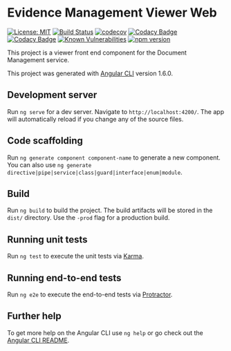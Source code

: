 # Evidence Management Viewer Web
[![License: MIT](https://img.shields.io/badge/License-MIT-yellow.svg)](https://opensource.org/licenses/MIT)
[![Build Status](https://travis-ci.org/hmcts/em-viewer-web.svg?branch=master)](https://travis-ci.org/hmcts/em-viewer-web) 
[![codecov](https://codecov.io/gh/hmcts/em-viewer-web/branch/master/graph/badge.svg)](https://codecov.io/gh/hmcts/em-viewer-web) 
[![Codacy Badge](https://api.codacy.com/project/badge/Grade/8931f0f4be494ecc9ff88d11b367d21e)](https://www.codacy.com/app/HMCTS/em-viewer-web) 
[![Codacy Badge](https://api.codacy.com/project/badge/Coverage/8931f0f4be494ecc9ff88d11b367d21e)](https://www.codacy.com/app/HMCTS/em-viewer-web) 
[![Known Vulnerabilities](https://snyk.io/test/github/hmcts/em-viewer-web/badge.svg)](https://snyk.io/test/github/hmcts/em-viewer-web) 
[![npm version](https://badge.fury.io/js/em-viewer-web.svg)](https://www.npmjs.com/package/em-viewer-web)

This project is a viewer front end component for the Document Management service.

This project was generated with [Angular CLI](https://github.com/angular/angular-cli) version 1.6.0.

## Development server

Run `ng serve` for a dev server. Navigate to `http://localhost:4200/`. The app will automatically reload if you change any of the source files.

## Code scaffolding

Run `ng generate component component-name` to generate a new component. You can also use `ng generate directive|pipe|service|class|guard|interface|enum|module`.

## Build

Run `ng build` to build the project. The build artifacts will be stored in the `dist/` directory. Use the `-prod` flag for a production build.

## Running unit tests

Run `ng test` to execute the unit tests via [Karma](https://karma-runner.github.io).

## Running end-to-end tests

Run `ng e2e` to execute the end-to-end tests via [Protractor](http://www.protractortest.org/).

## Further help

To get more help on the Angular CLI use `ng help` or go check out the [Angular CLI README](https://github.com/angular/angular-cli/blob/master/README.md).

